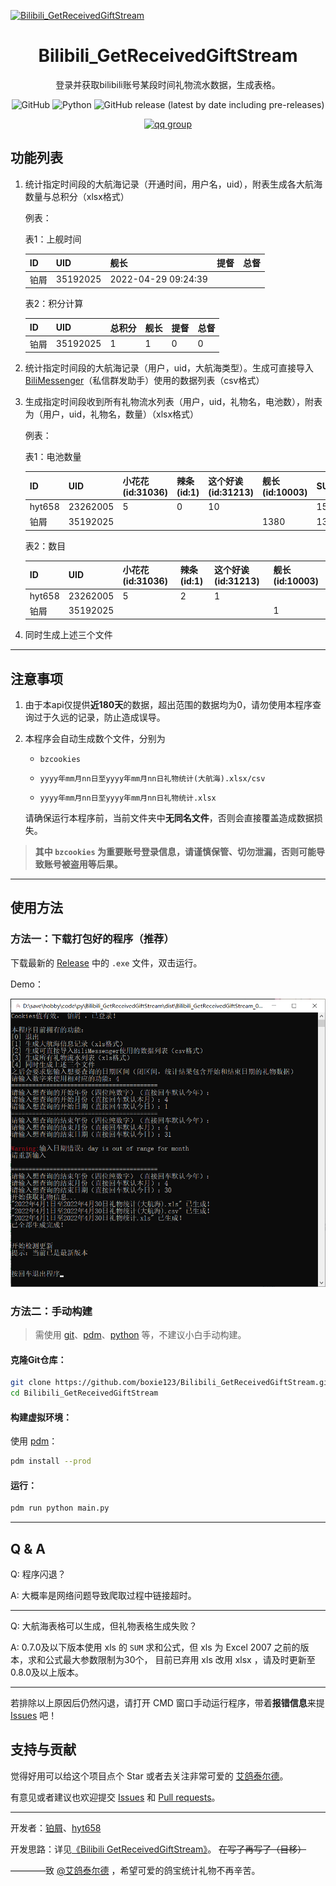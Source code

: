[![Bilibili_GetReceivedGiftStream](https://socialify.git.ci/boxie123/Bilibili_GetReceivedGiftStream/image?description=1&descriptionEditable=%E8%8E%B7%E5%8F%96bilibili%E7%A4%BC%E7%89%A9%E6%B5%81%E6%B0%B4%E7%BB%9F%E8%AE%A1%E8%A1%A8%E6%A0%BC&font=Source%20Code%20Pro&forks=1&language=1&logo=https%3A%2F%2Fraw.githubusercontent.com%2Fboxie123%2FBilibili_GetReceivedGiftStream%2Fmain%2Fimages%2FBGRGS.png&name=1&pattern=Circuit%20Board&stargazers=1&theme=Dark)](https://boxie123.github.io/Bilibili-GetReceivedGiftStream/)

<div align="center">

# Bilibili_GetReceivedGiftStream

 登录并获取bilibili账号某段时间礼物流水数据，生成表格。

![GitHub](https://img.shields.io/github/license/boxie123/Bilibili_GetReceivedGiftStream)
![Python](https://img.shields.io/badge/Python-3.10+-blue)
![GitHub release (latest by date including pre-releases)](https://img.shields.io/github/v/release/boxie123/Bilibili_GetReceivedGiftStream?include_prereleases)

[![qq group](https://img.shields.io/badge/QQ%E7%BE%A4-1054608979-hotpink)](https://jq.qq.com/?_wv=1027&k=mEy0fIIq)

</div>

## 功能列表

1. 统计指定时间段的大航海记录（开通时间，用户名，uid），附表生成各大航海数量与总积分（xlsx格式）

    例表：

    表1：上舰时间

    | ID   | UID      | 舰长              | 提督 | 总督 |
    | ---- | -------- | ------------------- | ---- | ---- |
    | 铂屑 | 35192025 | 2022-04-29 09:24:39 |      |      |

    表2：积分计算

    | ID   | UID      | 总积分 | 舰长 | 提督 | 总督 |
    | ---- | -------- | ------ | ---- | ---- | ---- |
    | 铂屑 | 35192025 | 1      | 1    | 0    | 0    |

2. 统计指定时间段的大航海记录（用户，uid，大航海类型）。生成可直接导入 [BiliMessenger](https://github.com/Xinrea/BiliMessengerElectron)（私信群发助手）使用的数据列表（csv格式）

3. 生成指定时间段收到所有礼物流水列表（用户，uid，礼物名，电池数），附表为（用户，uid，礼物名，数量）（xlsx格式）
   
   例表：

   表1：电池数量

    | ID     | UID      | 小花花(id:31036) | 辣条(id:1) | 这个好诶(id:31213) | 舰长(id:10003) | SUM  |
    | ------ | -------- | ---------------- | ---------- | ------------------ | -------------- | ---- |
    | hyt658 | 23262005 | 5                | 0          | 10                 |                | 15   |
    | 铂屑 | 35192025 |                  |            |                    | 1380           | 1380 |

    表2：数目

    | ID     | UID      | 小花花(id:31036) | 辣条(id:1) | 这个好诶(id:31213) | 舰长(id:10003) |
    | ------ | -------- | ---------------- | ---------- | ------------------ | -------------- |
    | hyt658 | 23262005 | 5                | 2          | 1                  |                |
    | 铂屑 | 35192025 |                  |            |                    | 1              |


4. 同时生成上述三个文件

*********************************

## 注意事项

1. 由于本api仅提供**近180天**的数据，超出范围的数据均为0，请勿使用本程序查询过于久远的记录，防止造成误导。

1. 本程序会自动生成数个文件，分别为

    - `bzcookies`

    - `yyyy年mm月nn日至yyyy年mm月nn日礼物统计(大航海).xlsx/csv` 

    - `yyyy年mm月nn日至yyyy年mm月nn日礼物统计.xlsx`

    请确保运行本程序前，当前文件夹中**无同名文件**，否则会直接覆盖造成数据损失。

> **其中 `bzcookies` 为重要账号登录信息，请谨慎保管、切勿泄漏，否则可能导致账号被盗用等后果。**

****************************************

## 使用方法

### 方法一：下载打包好的程序（推荐）

下载最新的 [Release](https://github.com/boxie123/Bilibili_GetReceivedGiftStream/releases) 中的 `.exe` 文件，双击运行。

Demo：

![Demo](images/Demo.png)

### 方法二：手动构建

> 需使用 [git](https://git-scm.com/)、[pdm](https://github.com/pdm-project/pdm)、[python](https://www.python.org/) 等，不建议小白手动构建。

#### 克隆Git仓库：

```sh
git clone https://github.com/boxie123/Bilibili_GetReceivedGiftStream.git
cd Bilibili_GetReceivedGiftStream
```

#### 构建虚拟环境：

使用 [pdm](https://github.com/pdm-project/pdm)：

```sh
pdm install --prod
```

#### 运行：

```sh
pdm run python main.py
```

************************************

## Q & A

Q: 程序闪退？

A: 大概率是网络问题导致爬取过程中链接超时。

--------------------------------------

Q: 大航海表格可以生成，但礼物表格生成失败？

A: 0.7.0及以下版本使用 xls 的 `SUM` 求和公式，但 xls 为 Excel 2007 之前的版本，求和公式最大参数限制为30个，
目前已弃用 xls 改用 xlsx ，请及时更新至0.8.0及以上版本。

----------------------------------------

若排除以上原因后仍然闪退，请打开 CMD 窗口手动运行程序，带着**报错信息**来提 [Issues](https://github.com/boxie123/Bilibili_GetReceivedGiftStream/issues) 吧！

## 支持与贡献

觉得好用可以给这个项目点个 Star 或者去关注非常可爱的 [艾鸽泰尔德](https://space.bilibili.com/1485569)。

有意见或者建议也欢迎提交 [Issues](https://github.com/boxie123/Bilibili_GetReceivedGiftStream/issues) 和 [Pull requests](https://github.com/boxie123/Bilibili_GetReceivedGiftStream/pulls)。

**************************************

开发者：[铂屑](https://github.com/boxie123)、[hyt658](https://github.com/hyt658)

开发思路：详见[《Bilibili GetReceivedGiftStream》](https://boxie123.github.io/Bilibili-GetReceivedGiftStream/)。
~~在写了再写了（目移）~~

————致 [@艾鸽泰尔德](https://space.bilibili.com/1485569) ，希望可爱的鸽宝统计礼物不再辛苦。
